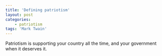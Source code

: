 ```yaml
---
title: 'Defining patriotism'
layout: post
categories:
    - patriotism
tags: 'Mark Twain'
---
```


Patriotism is supporting your country all the time, and your government when it deserves it.